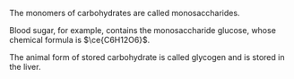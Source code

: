The monomers of carbohydrates are called monosaccharides.

Blood sugar, for example, contains the monosaccharide glucose, whose chemical formula is $\ce{C6H12O6}$.

The animal form of stored carbohydrate is called glycogen and is stored in the liver.